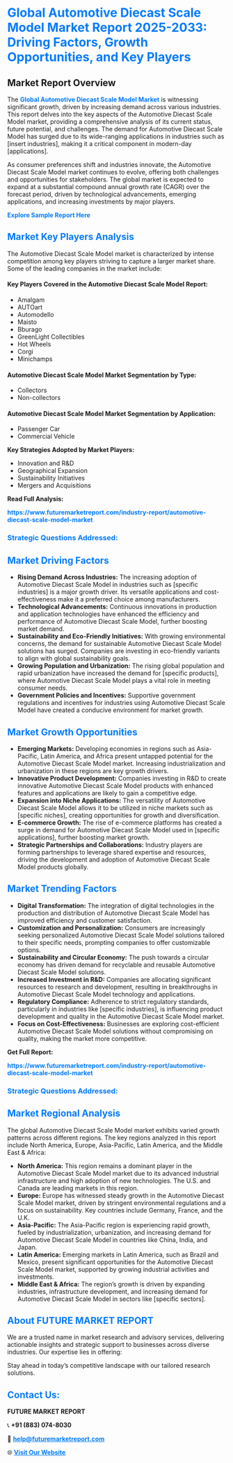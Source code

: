 <h1 style="color: #007BFF;">Global Automotive Diecast Scale Model Market Report 2025-2033: Driving Factors, Growth Opportunities, and Key Players</h1>

<section id="overview">
<h2>Market Report Overview</h2>
<p>The <a href="https://www.futuremarketreport.com/industry-report/automotive-diecast-scale-model-market" style="color: #007BFF; text-decoration: none;"><strong>Global Automotive Diecast Scale Model Market</strong></a> is witnessing significant growth, driven by increasing demand across various industries. This report delves into the key aspects of the Automotive Diecast Scale Model market, providing a comprehensive analysis of its current status, future potential, and challenges. The demand for Automotive Diecast Scale Model has surged due to its wide-ranging applications in industries such as [insert industries], making it a critical component in modern-day [applications].</p>
<p>As consumer preferences shift and industries innovate, the Automotive Diecast Scale Model market continues to evolve, offering both challenges and opportunities for stakeholders. The global market is expected to expand at a substantial compound annual growth rate (CAGR) over the forecast period, driven by technological advancements, emerging applications, and increasing investments by major players.</p>
</section>

<section id="overview">
<p><a href="https://www.futuremarketreport.com/request-sample/reportId=56176" style="color: #007BFF; text-decoration: none;"><strong>Explore Sample Report Here</strong></a></p>
</section>

<section id="key-players">
<h2 style="color: #007BFF;">Market Key Players Analysis</h2>
<p>The Automotive Diecast Scale Model market is characterized by intense competition among key players striving to capture a larger market share. Some of the leading companies in the market include:</p>
<h4>Key Players Covered in the Automotive Diecast Scale Model Report:</h4>
<ul><li>Amalgam</li><li>AUTOart</li><li>Automodello</li><li>Maisto</li><li>Bburago</li><li>GreenLight Collectibles</li><li>Hot Wheels</li><li>Corgi</li><li>Minichamps</li></ul>
<h4>Automotive Diecast Scale Model Market Segmentation by Type:</h4>
<ul><li>Collectors</li><li>Non-collectors</li></ul>

<h4>Automotive Diecast Scale Model Market Segmentation by Application:</h4>
<ul><li>Passenger Car</li><li>Commercial Vehicle</li></ul>
<p><strong>Key Strategies Adopted by Market Players:</strong></p>
<ul>
<li>Innovation and R&D</li>
<li>Geographical Expansion</li>
<li>Sustainability Initiatives</li>
<li>Mergers and Acquisitions</li>
</ul>
</section>

<section>
<p><strong>Read Full Analysis: </strong></p><a href="https://www.futuremarketreport.com/industry-report/automotive-diecast-scale-model-market" style="color: #007BFF; text-decoration: none;"><strong>https://www.futuremarketreport.com/industry-report/automotive-diecast-scale-model-market</strong></a>
<h3 style="color: #007BFF;">Strategic Questions Addressed:</h3>
</section>

<section id="driving-factors">
<h2 style="color: #007BFF;">Market Driving Factors</h2>
<ul>
<li><strong>Rising Demand Across Industries:</strong> The increasing adoption of Automotive Diecast Scale Model in industries such as [specific industries] is a major growth driver. Its versatile applications and cost-effectiveness make it a preferred choice among manufacturers.</li>
<li><strong>Technological Advancements:</strong> Continuous innovations in production and application technologies have enhanced the efficiency and performance of Automotive Diecast Scale Model, further boosting market demand.</li>
<li><strong>Sustainability and Eco-Friendly Initiatives:</strong> With growing environmental concerns, the demand for sustainable Automotive Diecast Scale Model solutions has surged. Companies are investing in eco-friendly variants to align with global sustainability goals.</li>
<li><strong>Growing Population and Urbanization:</strong> The rising global population and rapid urbanization have increased the demand for [specific products], where Automotive Diecast Scale Model plays a vital role in meeting consumer needs.</li>
<li><strong>Government Policies and Incentives:</strong> Supportive government regulations and incentives for industries using Automotive Diecast Scale Model have created a conducive environment for market growth.</li>
</ul>
</section>

<section id="growth-opportunities">
<h2 style="color: #007BFF;">Market Growth Opportunities</h2>
<ul>
<li><strong>Emerging Markets:</strong> Developing economies in regions such as Asia-Pacific, Latin America, and Africa present untapped potential for the Automotive Diecast Scale Model market. Increasing industrialization and urbanization in these regions are key growth drivers.</li>
<li><strong>Innovative Product Development:</strong> Companies investing in R&D to create innovative Automotive Diecast Scale Model products with enhanced features and applications are likely to gain a competitive edge.</li>
<li><strong>Expansion into Niche Applications:</strong> The versatility of Automotive Diecast Scale Model allows it to be utilized in niche markets such as [specific niches], creating opportunities for growth and diversification.</li>
<li><strong>E-commerce Growth:</strong> The rise of e-commerce platforms has created a surge in demand for Automotive Diecast Scale Model used in [specific applications], further boosting market growth.</li>
<li><strong>Strategic Partnerships and Collaborations:</strong> Industry players are forming partnerships to leverage shared expertise and resources, driving the development and adoption of Automotive Diecast Scale Model products globally.</li>
</ul>
</section>

<section id="trending-factors">
<h2 style="color: #007BFF;">Market Trending Factors</h2>
<ul>
<li><strong>Digital Transformation:</strong> The integration of digital technologies in the production and distribution of Automotive Diecast Scale Model has improved efficiency and customer satisfaction.</li>
<li><strong>Customization and Personalization:</strong> Consumers are increasingly seeking personalized Automotive Diecast Scale Model solutions tailored to their specific needs, prompting companies to offer customizable options.</li>
<li><strong>Sustainability and Circular Economy:</strong> The push towards a circular economy has driven demand for recyclable and reusable Automotive Diecast Scale Model solutions.</li>
<li><strong>Increased Investment in R&D:</strong> Companies are allocating significant resources to research and development, resulting in breakthroughs in Automotive Diecast Scale Model technology and applications.</li>
<li><strong>Regulatory Compliance:</strong> Adherence to strict regulatory standards, particularly in industries like [specific industries], is influencing product development and quality in the Automotive Diecast Scale Model market.</li>
<li><strong>Focus on Cost-Effectiveness:</strong> Businesses are exploring cost-efficient Automotive Diecast Scale Model solutions without compromising on quality, making the market more competitive.</li>
</ul>
</section>

<section>
<p><strong>Get Full Report: </strong></p><a href="https://www.futuremarketreport.com/industry-report/automotive-diecast-scale-model-market" style="color: #007BFF; text-decoration: none;"><strong>https://www.futuremarketreport.com/industry-report/automotive-diecast-scale-model-market</strong></a>
<h3 style="color: #007BFF;">Strategic Questions Addressed:</h3>
</section>


<section id="regional-analysis">
<h2 style="color: #007BFF;">Market Regional Analysis</h2>
<p>The global Automotive Diecast Scale Model market exhibits varied growth patterns across different regions. The key regions analyzed in this report include North America, Europe, Asia-Pacific, Latin America, and the Middle East & Africa:</p>
<ul>
<li><strong>North America:</strong> This region remains a dominant player in the Automotive Diecast Scale Model market due to its advanced industrial infrastructure and high adoption of new technologies. The U.S. and Canada are leading markets in this region.</li>
<li><strong>Europe:</strong> Europe has witnessed steady growth in the Automotive Diecast Scale Model market, driven by stringent environmental regulations and a focus on sustainability. Key countries include Germany, France, and the U.K.</li>
<li><strong>Asia-Pacific:</strong> The Asia-Pacific region is experiencing rapid growth, fueled by industrialization, urbanization, and increasing demand for Automotive Diecast Scale Model in countries like China, India, and Japan.</li>
<li><strong>Latin America:</strong> Emerging markets in Latin America, such as Brazil and Mexico, present significant opportunities for the Automotive Diecast Scale Model market, supported by growing industrial activities and investments.</li>
<li><strong>Middle East & Africa:</strong> The region’s growth is driven by expanding industries, infrastructure development, and increasing demand for Automotive Diecast Scale Model in sectors like [specific sectors].</li>
</ul>
</section>

<footer>
<h2 style="color: #007BFF;">About FUTURE MARKET REPORT</h2>
<p>We are a trusted name in market research and advisory services, delivering actionable insights and strategic support to businesses across diverse industries. Our expertise lies in offering:</p>

<p>Stay ahead in today’s competitive landscape with our tailored research solutions.</p>

<h2 style="color: #007BFF;">Contact Us:</h2>
<p><strong>FUTURE MARKET REPORT</strong></p>
<p>📞 <strong>+91 (883) 074-8030</strong></p>
<p>📧 <strong><a href="mailto:help@futuremarketreport.com" style="color: #007BFF;">help@futuremarketreport.com</a></strong></p>
<p>🌐 <strong><a href="https://www.futuremarketreport.com/" style="color: #007BFF;">Visit Our Website</a></strong></p>
</footer>
